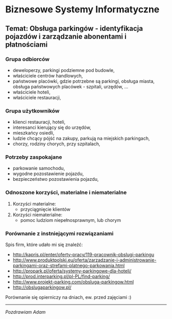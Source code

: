 # Biznesowe Systemy Informatyczne

## Temat: Obsługa parkingów - identyfikacja pojazdów i zarządzanie abonentami i płatnościami

### Grupa odbiorców
* deweloperzy, parkingi podziemne pod budowle,
* właściciele centrów handlowych,
* państwowe placówki, gdzie potrzebne są parkingi, obsługa miasta, obsługa
    państwowych placówek - szpitali, urzędów, ...
* właściciele hoteli,
* właściciele restauracji,

### Grupa użytkowników
* klienci restauracji, hoteli,
* interesanci kierujący się do urzędów,
* mieszkańcy osiedli,
* ludzie chcący pójść na zakupy, parkują na miejskich parkingach,
* chorzy, rodziny chorych, przy szpitalach,

### Potrzeby zaspokajane
* parkowanie samochodu,
* wygodne pozostawienie pojazdu,
* bezpieczeństwo pozostawienia pojazdu,

### Odnoszone korzyści, materialne i niematerialne
1. Korzyści materialne:
    * przyciągnięcie klientów
2. Korzyści niematerialne:
    * pomoc ludziom niepełnosprawnym, lub chorym

### Porównanie z instniejącymi rozwiązaniami
Spis firm, które udało mi się znaleźć:
* http://kapris.pl/enter/oferty-pracy/119-pracownik-obslugi-parkingu
* http://www.produktpolski.eu/oferta/zarzadzanie-i-administrowanie-parkingami-oraz-strefami-platnego-parkowania.html
* http://propark.pl/oferta/systemy-parkingowe-dla-hoteli/
* http://prod.interparking.pl/pl-PL/find-parking/
* http://www.projekt-parking.com/obsluga-parkingow.html
* http://obslugaparkingow.pl/

Porównanie się opierniczy na dniach, ew. przed zajęciami :)

---
*Pozdrawiam Adam*
